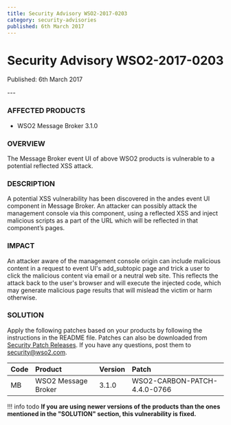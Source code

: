 ```yaml
---
title: Security Advisory WSO2-2017-0203
category: security-advisories
published: 6th March 2017
---
```


# Security Advisory WSO2-2017-0203

<p class="doc-info">Published: 6th March 2017</p>
---

### AFFECTED PRODUCTS
* WSO2 Message Broker 3.1.0


### OVERVIEW
The Message Broker event UI of above WSO2 products is vulnerable to a potential reflected XSS attack.


### DESCRIPTION
A potential XSS vulnerability has been discovered in the andes event UI component in Message Broker. An attacker can possibly attack the management console via this component, using a reflected XSS and inject malicious scripts as a part of the URL which will be reflected in that component’s pages.


### IMPACT
An attacker aware of the management console origin can include malicious content in a request to event UI's add_subtopic page and trick a user to click the malicious content via email or a neutral web site. This reflects the attack back to the user's browser and will execute the injected code, which may generate malicious page results that will mislead the victim or harm otherwise.


### SOLUTION
Apply the following patches based on your products by following the instructions in the README file. Patches can also be downloaded from [Security Patch Releases](https://wso2.com/security-patch-releases/). If you have any questions, post them to <security@wso2.com>.


| **Code** | **Product**          | **Version** | **Patch**                    |
| :--- | :------ | :------ | :---- |
| MB | WSO2 Message Broker | 3.1.0 | WSO2-CARBON-PATCH-4.4.0-0766 |


!!! info todo
    **If you are using newer versions of the products than the ones mentioned in the "SOLUTION" section, this vulnerability is fixed.**
